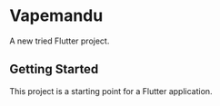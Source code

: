 # Vapemandu

A new tried Flutter project.

## Getting Started

This project is a starting point for a Flutter application.

